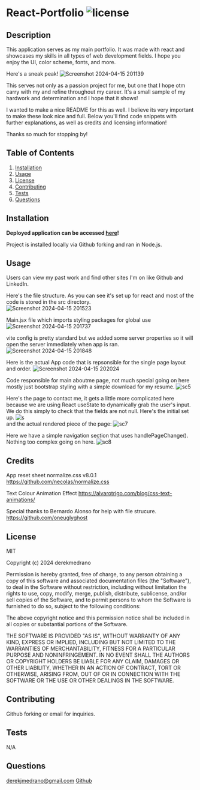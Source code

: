 # React-Portfolio ![license](https://img.shields.io/badge/license-MIT-blue)

## Description
This application serves as my main portfolio. It was made with react and showcases my skills in all types of web development fields. I hope you enjoy the UI, color scheme, fonts, and  more.

Here's a sneak peak! 
![Screenshot 2024-04-15 201139](https://github.com/derekmedrano/react-portfolio/assets/42650709/0c82e5ff-4ff1-49e3-9221-8d3277dbbbeb)

This serves not only as a passion project for me, but one that I hope otm carry with my and refine throughout my career.
It's a small sample of my hardwork and determination and I hope that it shows!

I wanted to make a nice README for this as well. I believe its very important to make these look nice and full. Below you'll find code snippets with further
explanations, as well as credits and licensing information!

Thanks so much for stopping by!

## Table of Contents
1. [Installation](#installation)
2. [Usage](#usage)
3. [License](#license)
4. [Contributing](#contributing)
5. [Tests](#tests)
6. [Questions](#questions)

## Installation
<strong>Deployed application can be accessed [here]([https://derekmedrano-react-portfolio.netlify.app/])!</strong>

Project is installed locally via Github forking and ran in Node.js.

## Usage
Users can view my past work and find other sites I'm on like Github and LinkedIn.

Here's the file structure. As you can see it's set up for react and most of the code is stored in the src directory.
<br>
![Screenshot 2024-04-15 201523](https://github.com/derekmedrano/react-portfolio/assets/42650709/cc287898-43b8-432a-bb50-b302e0a6cd5a)

Main.jsx file which imports styling packages for global use 
![Screenshot 2024-04-15 201737](https://github.com/derekmedrano/react-portfolio/assets/42650709/895a4496-a1a0-4a77-8d8a-bca17a37acb6)

vite config is pretty standard but we added some server properties so it will open the server immediately when app is ran.
![Screenshot 2024-04-15 201848](https://github.com/derekmedrano/react-portfolio/assets/42650709/41416147-f5d7-4997-ab31-ac81b5011704)

Here is the actual App code that is repsonsible for the single page layout and order. 
![Screenshot 2024-04-15 202024](https://github.com/derekmedrano/react-portfolio/assets/42650709/e1fdad93-1314-4caf-867b-282c5aa26934)

Code responsible for main aboutme page, not much special going on here mostly just bootstrap styling with a simple download for my resume.
![sc5](https://github.com/derekmedrano/react-portfolio/assets/42650709/23442271-4065-4dc2-adae-0cf3f39a6288)

Here's the page to contact me, it gets a little more complicated here because we are using React useState to dynamically grab the user's input. We do
this simply to check that the fields are not null. Here's the initial set up.
![s](https://github.com/derekmedrano/react-portfolio/assets/42650709/b36b0634-6a1d-4497-989b-0d58fba14802)
<br>
and the actual rendered piece of the page: 
![sc7](https://github.com/derekmedrano/react-portfolio/assets/42650709/34df2f7e-5371-461d-8ee4-c9e1c8236121)

Here we have a simple navigation section that uses handlePageChange(). Nothing too complex going on here. 
![sc8](https://github.com/derekmedrano/react-portfolio/assets/42650709/712aa846-50b4-44f7-8390-05266f87de7c)









## Credits

App reset sheet
normalize.css v8.0.1
https://github.com/necolas/normalize.css

Text Colour Animation Effect 
https://alvarotrigo.com/blog/css-text-animations/

Special thanks to Bernardo Alonso for help with file strucure.
https://github.com/oneuglyghost


## License
MIT

Copyright (c) 2024 derekmedrano

Permission is hereby granted, free of charge, to any person obtaining a copy of this software and associated documentation files (the "Software"), to deal in the Software without restriction, including without limitation the rights to use, copy, modify, merge, publish, distribute, sublicense, and/or sell copies of the Software, and to permit persons to whom the Software is furnished to do so, subject to the following conditions:

The above copyright notice and this permission notice shall be included in all copies or substantial portions of the Software.

THE SOFTWARE IS PROVIDED "AS IS", WITHOUT WARRANTY OF ANY KIND, EXPRESS OR IMPLIED, INCLUDING BUT NOT LIMITED TO THE WARRANTIES OF MERCHANTABILITY, FITNESS FOR A PARTICULAR PURPOSE AND NONINFRINGEMENT. IN NO EVENT SHALL THE AUTHORS OR COPYRIGHT HOLDERS BE LIABLE FOR ANY CLAIM, DAMAGES OR OTHER LIABILITY, WHETHER IN AN ACTION OF CONTRACT, TORT OR OTHERWISE, ARISING FROM, OUT OF OR IN CONNECTION WITH THE SOFTWARE OR THE USE OR OTHER DEALINGS IN THE SOFTWARE.

## Contributing
Github forking or email for inquiries.

## Tests
N/A

## Questions
derekjmedrano@gmail.com
[Github](www.github.com/derekmedrano)
